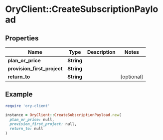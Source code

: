 # OryClient::CreateSubscriptionPayload

## Properties

| Name | Type | Description | Notes |
| ---- | ---- | ----------- | ----- |
| **plan_or_price** | **String** |  |  |
| **provision_first_project** | **String** |  |  |
| **return_to** | **String** |  | [optional] |

## Example

```ruby
require 'ory-client'

instance = OryClient::CreateSubscriptionPayload.new(
  plan_or_price: null,
  provision_first_project: null,
  return_to: null
)
```

